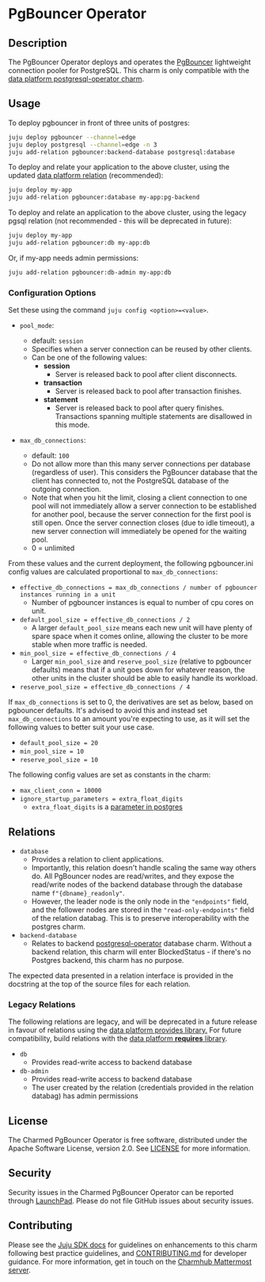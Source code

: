 # PgBouncer Operator

## Description

The PgBouncer Operator deploys and operates the [PgBouncer](https://www.pgbouncer.org) lightweight connection pooler for PostgreSQL. This charm is only compatible with the [data platform postgresql-operator charm](https://github.com/canonical/postgresql-operator).

## Usage

To deploy pgbouncer in front of three units of postgres:

```bash
juju deploy pgbouncer --channel=edge
juju deploy postgresql --channel=edge -n 3
juju add-relation pgbouncer:backend-database postgresql:database
```

To deploy and relate your application to the above cluster, using the updated [data platform relation](https://github.com/canonical/data-platform-libs/blob/main/lib/charms/data_platform_libs/v0/database_requires.py) (recommended):

```bash
juju deploy my-app
juju add-relation pgbouncer:database my-app:pg-backend
```

To deploy and relate an application to the above cluster, using the legacy pgsql relation (not recommended - this will be deprecated in future):

```bash
juju deploy my-app
juju add-relation pgbouncer:db my-app:db
```

Or, if my-app needs admin permissions:

```bash
juju add-relation pgbouncer:db-admin my-app:db
```

### Configuration Options

Set these using the command `juju config <option>=<value>`.

- `pool_mode`:
  - default: `session`
  - Specifies when a server connection can be reused by other clients.
  - Can be one of the following values:
    - **session**
      - Server is released back to pool after client disconnects.
    - **transaction**
      - Server is released back to pool after transaction finishes.
    - **statement**
      - Server is released back to pool after query finishes. Transactions spanning multiple statements are disallowed in this mode.

- `max_db_connections`:
  - default: `100`
  - Do not allow more than this many server connections per database (regardless of user). This considers the PgBouncer database that the client has connected to, not the PostgreSQL database of the outgoing connection.
  - Note that when you hit the limit, closing a client connection to one pool will not immediately allow a server connection to be established for another pool, because the server connection for the first pool is still open. Once the server connection closes (due to idle timeout), a new server connection will immediately be opened for the waiting pool.
  - 0 = unlimited

From these values and the current deployment, the following pgbouncer.ini config values are calculated proportional to `max_db_connections`:

- `effective_db_connections = max_db_connections / number of pgbouncer instances running in a unit`
  - Number of pgbouncer instances is equal to number of cpu cores on unit.
- `default_pool_size = effective_db_connections / 2`
  - A larger `default_pool_size` means each new unit will have plenty of spare space when it comes online, allowing the cluster to be more stable when more traffic is needed.
- `min_pool_size = effective_db_connections / 4`
  - Larger `min_pool_size` and `reserve_pool_size` (relative to pgbouncer defaults) means that if a unit goes down for whatever reason, the other units in the cluster should be able to easily handle its workload.
- `reserve_pool_size = effective_db_connections / 4`

If `max_db_connections` is set to 0, the derivatives are set as below, based on pgbouncer defaults. It's advised to avoid this and instead set `max_db_connections` to an amount you're expecting to use, as it will set the following values to better suit your use case.

- `default_pool_size = 20`
- `min_pool_size = 10`
- `reserve_pool_size = 10`

The following config values are set as constants in the charm:

- `max_client_conn = 10000`
- `ignore_startup_parameters = extra_float_digits`
  - `extra_float_digits` is a [parameter in postgres](https://postgresqlco.nf/doc/en/param/extra_float_digits/)

## Relations

- `database`
  - Provides a relation to client applications.
  - Importantly, this relation doesn't handle scaling the same way others do. All PgBouncer nodes are read/writes, and they expose the read/write nodes of the backend database through the database name `f"{dbname}_readonly"`.
  - However, the leader node is the only node in the `"endpoints"` field, and the follower nodes are stored in the `"read-only-endpoints"` field of the relation databag. This is to preserve interoperability with the postgres charm.
- `backend-database`
  - Relates to backend [postgresql-operator](https://github.com/canonical/postgresql-operator) database charm. Without a backend relation, this charm will enter BlockedStatus - if there's no Postgres backend, this charm has no purpose.

The expected data presented in a relation interface is provided in the docstring at the top of the source files for each relation.

### Legacy Relations

The following relations are legacy, and will be deprecated in a future release in favour of relations using the [data platform provides library.](https://github.com/canonical/data-platform-libs/blob/main/lib/charms/data_platform_libs/v0/database_provides.py) For future compatibility, build relations with the [data platform **requires** library](https://github.com/canonical/data-platform-libs/blob/main/lib/charms/data_platform_libs/v0/database_requires.py).

- `db`
  - Provides read-write access to backend database
- `db-admin`
  - Provides read-write access to backend database
  - The user created by the relation (credentials provided in the relation databag) has admin permissions

## License

The Charmed PgBouncer Operator is free software, distributed under the Apache Software License, version 2.0. See [LICENSE](https://github.com/canonical/pgbouncer-operator/blob/main/LICENSE) for more information.

## Security

Security issues in the Charmed PgBouncer Operator can be reported through [LaunchPad](https://wiki.ubuntu.com/DebuggingSecurity#How%20to%20File). Please do not file GitHub issues about security issues.

## Contributing

Please see the [Juju SDK docs](https://juju.is/docs/sdk) for guidelines on enhancements to this charm following best practice guidelines, and [CONTRIBUTING.md](https://github.com/canonical/pgbouncer-operator/CONTRIBUTING.md) for developer guidance. For more information, get in touch on the [Charmhub Mattermost server](https://chat.charmhub.io).
